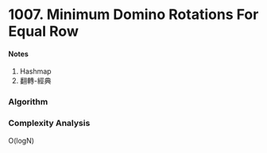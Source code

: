 # 1007. Minimum Domino Rotations For Equal Row

<h4>Notes</h4>

1. Hashmap
2. 翻轉-經典



<h3>Algorithm</h3>




<h3>Complexity Analysis</h3>

O(logN)



